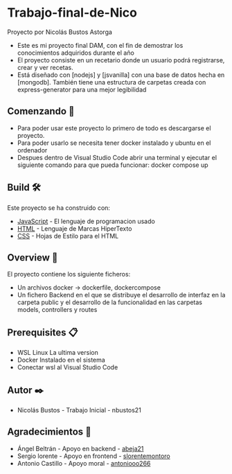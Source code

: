 # Trabajo-final-de-Nico
Proyecto por Nicolás Bustos Astorga

* Este es mi proyecto final DAM, con el fin de demostrar los conocimientos adquiridos durante el año
* El proyecto consiste en un recetario donde un usuario podrá registrarse, crear y ver recetas. 
* Está diseñado con [nodejs] y [jsvanilla] con una base de datos hecha en [mongodb]. También tiene una estructura de carpetas creada con express-generator para una mejor legibilidad


## Comenzando 🚀
* Para poder usar este proyecto lo primero de todo es descargarse el proyecto.
* Para poder usarlo se necesita tener docker instalado y ubuntu en el ordenador
* Despues dentro de Visual Studio Code abrir una terminal y ejecutar el siguiente comando para que pueda funcionar: docker compose up


## Build 🛠️
Este proyecto se ha construido con:
* [JavaScript](https://developer.mozilla.org/es/docs/Web/JavaScript) - El lenguaje de programacion usado
* [HTML](https://developer.mozilla.org/es/docs/Web/HTML) - Lenguaje de Marcas HiperTexto
* [CSS](https://developer.mozilla.org/es/docs/Web/CSS) - Hojas de Estilo para el HTML

## Overview 🚀
El proyecto contiene los siguiente ficheros:
* Un archivos docker -> dockerfile, dockercompose
* Un fichero Backend en el que se distribuye el desarrollo de interfaz en la carpeta public
  y el desarrollo de la funcionalidad en las carpetas models, controllers y routes 

## Prerequisites 📋
* WSL Linux La ultima version
* Docker Instalado en el sistema
* Conectar wsl al Visual Studio Code

## Autor ✒️
* Nicolás Bustos - Trabajo Inicial - nbustos21


## Agradecimientos 🎁 
* Ángel Beltrán - Apoyo en backend - [abeja21](#https://github.com/abeja21) 
* Sergio lorente - Apoyo en frontend - [slorentemontoro](#https://github.com/slorentemontoro)
* Antonio Castillo - Apoyo moral - [antoniooo266](#https://github.com/antoniooo266)

